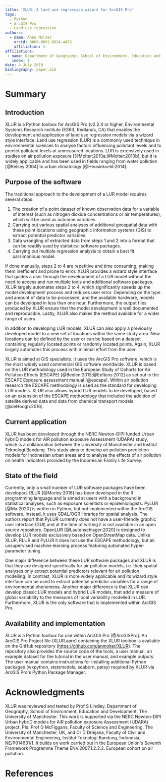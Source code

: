 ```yaml
---
title: 'XLUR: A land use regression wizard for ArcGIS Pro'
tags:
  - Python
  - ArcGIS Pro
  - Land use regression
authors:
  - name: Anna Molter
    orcid: 0000-0002-0824-4478
    affiliation: 1
affiliations:
 - name: Department of Geography, School of Environment, Education and Development, The University of Manchester
   index: 1
date: 4 July 2019
bibliography: paper.bib
---
```


# Summary

## Introduction

XLUR is a Python toolbox for ArcGIS Pro (v2.2.4 or higher, Environmental Systems Research Institute (ESRI), Redlands, CA)
that enables the development and application of land use regression models via a wizard style interface. 
Land use regression (LUR) is a commonly used technique in environmental sciences to analyse factors influencing pollutant levels 
and to predict pollutant levels at unmeasured locations. LUR is extensively used 
in studies on air pollution exposure [@Molter:2010a;@Molter:2010b], but it is widely applicable and has been used in 
fields ranging from water pollution [@Kelsey:2004] to urban climatology [@Heusinkveld:2014]. 

## Purpose of the software

The traditional approach to the development of a LUR model requires several steps: 
1. The creation of a point dataset of known observation data for a variable of interest (such as nitrogen dioxide concentrations or air temperatures), which will be used as outcome variables.
2. Carrying out various spatial analyses of additional geospatial data with these point locations using geographic information systems (GIS) to extract potential predictor variables.
3. Data wrangling of extracted data from steps 1 and 2 into a format that can be readily used by statistical software packages.
4. Carrying out multiple regression analysis to obtain a best fit parsimonious model.

If done manually, steps 2 to 4 are repetitive and time consuming, making them inefficient and prone to error. 
XLUR provides a wizard style interface that guides a user 
through the development of a LUR model without the need to access and run multiple tools and 
additional software packages. XLUR largely automates steps 2 to 4, which significantly speeds
up the model development process and reduces user error. Depending on the type and amount of data to be processed, 
and the available hardware, models can be developed in less than one hour. Furthermore, 
the output files produced by XLUR ensure that the model development is 
well documented and reproducible. Lastly, XLUR also makes the method available for a wider range of users.  

In addition to developing LUR models, XLUR can also apply a previously developed 
model to a new set of locations within the same study area. New locations can be
defined by the user or can be based on a dataset containing regularly located points or randomly located points. 
Again, XLUR largely automates this process with minimal effort from the user. 

XLUR is aimed at GIS specialists. It uses the ArcGIS Pro software, which is the most widely 
used commercial GIS software worldwide. XLUR is based on the LUR methodology used in the 
European Study of Cohorts for Air Pollution Effects (ESCAPE) [@Beelen:2013;@Eeftens:2012] as set out in the ESCAPE Exposure 
assessment manual [@escape]. Within air pollution research the ESCAPE methodology is used as
the standard for developing LUR models. XLUR also allows hybrid LUR models to be developed, based on an extension 
of the ESCAPE methodology that included the addition of satellite derived data and data from chemical transport 
models [@deHoogh:2016]. 

## Current application

XLUR has been developed through the NERC Newton-DIPI funded Urban hybriD models for AiR pollution exposure Assessment (UDARA)
study, which is a collaboration between the University of Manchester and Institut Teknologi
Bandung. This study aims to develop air pollution prediction models for Indonesian urban areas and to analyse 
the effects of air pollution on health indicators provided by the Indonesian Family Life Survey.

## State of the field

Currently, only a small number of LUR software packages have been developed. RLUR [@Morley:2018] has been developed in the 
R programming language and is aimed at users with a background in statistical analyses, such as exposure scientists 
or epidemiologists. PyLUR [@Ma:2020] is written in Python, but not implemented within the ArcGIS software. Instead, 
it uses GDAL/OGR libraries for spatial analysis. The authors report that PyLUR currently does not have a user-friendly 
graphic user interface (GUI) and at the time of writing it is not available in an open source repository. OpenLUR 
[@Lautenschlager:2020] is designed to develop LUR models exclusively based on OpenStreetMap data. Unlike XLUR, RLUR 
and PyLUR it does not use the ESCAPE methodology, but an unsupervised machine learning process featuring automated 
hyper-parameter tuning. 

One major difference between these LUR software packages and XLUR is that they are designed specifically for air 
pollution models, i.e. their spatial analyses only extract potential predictors relevant for air pollution modelling. In 
contrast, XLUR is more widely applicable and its wizard style interface can be used to extract potential predictor variables
for a range of environmental phenomena. Another major difference is that XLUR can develop classic LUR models and hybrid LUR
models, that add a measure of global variability to the measures of local variability modelled in LUR. Furthermore, XLUR is
the only software that is implemented within ArcGIS Pro.   

## Availability and implementation

XLUR is a Python toolbox for use within ArcGIS Pro [@ArcGISPro]. An ArcGIS Pro Project file (XLUR.aprx) containing the XLUR toolbox is available on the GitHub repository (https://github.com/anmolter/XLUR). The repository also provides the source code of the tools, a user manual, an example dataset for the tutorial in the user manual, and example outputs. The user manual contains instructions for installing additional Python packages (wxpython, statsmodels, seaborn, patsy) required by XLUR via ArcGIS Pro's Python Package Manager. 

# Acknowledgments

XLUR was reviewed and tested by Prof S Lindley, Department of Geography, School of Environment, 
Education and Development, The University of Manchester. 
This work is supported via the NERC Newton-DIPI Urban hybriD models for AiR pollution exposure 
Assessment (UDARA) project, PIs: Prof G McFiggans, Faculty of Science and Engineering, 
The University of Manchester, UK, and Dr D Driejana, Faculty of Civil and Environmental Engineering,
Institut Teknologi Bandung, Indonesia, NE/P014631/1. It builds on work carried out in the 
European Union's Seventh Framework 
Programme Theme ENV.2007.1.2.2.2. European cohort on air pollution. 

# References
